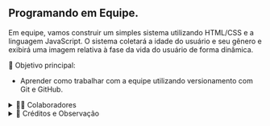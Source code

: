 ## Programando em Equipe.
  Em equipe, vamos construir um simples sistema utilizando HTML/CSS e a linguagem JavaScript.
  O sistema coletará a idade do usuário e seu gênero e exibirá uma imagem relativa à fase da vida do usuário de forma dinâmica.
  
  🎯 Objetivo principal:
  * Aprender como trabalhar com a equipe utilizando versionamento com Git e GitHub.

<details> 
  <summary>👨‍🚀 Colaboradores</summary> 
  [Gustavo Pivatto](https://github.com/GustavoPivatto)

  [Valdeci Santos de Miranda](https://github.com/ValdeciMiranda)

  [Adriano](https://github.com/Tipiginho23)
</details>
  
<details> 
  <summary>📌 Créditos e Observação</summary> 
  A atividade foi inspirada em um dos desafios do curso de JavaScript do professor Gustavo Guanabara.
  Curso em Vídeo - Gustavo Guanabara: https://www.youtube.com/c/CursoemVídeo
</details>